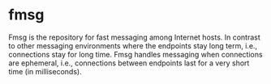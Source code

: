 # fmsg

Fmsg is the repository for fast messaging among Internet hosts.
  In contrast to other messaging environments where the endpoints stay
  long term, i.e., connections stay for long time. Fmsg handles messaging when connections
  are ephemeral, i.e., connections between endpoints last for a very short time (in milliseconds).
